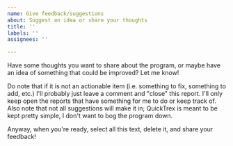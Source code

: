 ```yaml
---
name: Give feedback/suggestions
about: Suggest an idea or share your thoughts
title: ''
labels: ''
assignees: ''

---
```


Have some thoughts you want to share about the program, or maybe have an idea of something that could be improved? Let me know!

Do note that if it is not an actionable item (i.e. something to fix, something to add, etc.) I'll probably just leave a comment and "close" this report. I'll only keep open the reports that have something for me to do or keep track of. Also note that not all suggestions will make it in; QuickTrex is meant to be kept pretty simple, I don't want to bog the program down.

Anyway, when you're ready, select all this text, delete it, and share your feedback!

